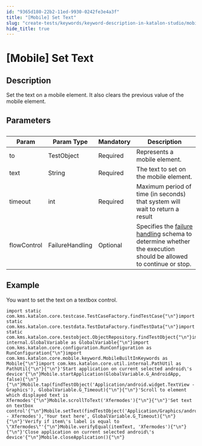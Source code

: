 ```yaml
---
id: "9365d180-22b2-11ed-9930-0242fe3e4a3f"
title: "[Mobile] Set Text"
slug: "create-tests/keywords/keyword-description-in-katalon-studio/mobile-keywords/mobile-set-text"
hide_title: true
---
```


# <a id="id_0" class="anchor_top_offset"/><a id="ariaid-title1" class="anchor_top_offset"/>[Mobile] Set Text


## <a id="id_0__id_1" class="anchor_top_offset"/>Description

              
<p xmlns="http://www.w3.org/1999/xhtml" className="p">Set the text on a mobile element. It also clears the previous value of the mobile element.</p> 
      

## <a id="id_0__id_2" class="anchor_top_offset"/>Parameters

              
<table xmlns="http://www.w3.org/1999/xhtml" className="table anchor_top_offset" id="id_0__c36db117-042d-43a7-bc00-703cdb206c70"><caption /><thead className="thead"><tr className><th className="entry anchor_top_offset" id="id_0__c36db117-042d-43a7-bc00-703cdb206c70__entry__1">Param</th><th className="entry anchor_top_offset" id="id_0__c36db117-042d-43a7-bc00-703cdb206c70__entry__2">Param Type</th><th className="entry anchor_top_offset" id="id_0__c36db117-042d-43a7-bc00-703cdb206c70__entry__3">Mandatory</th><th className="entry anchor_top_offset" id="id_0__c36db117-042d-43a7-bc00-703cdb206c70__entry__4">Description</th></tr></thead><tbody className="tbody"><tr className><td className="entry" headers="id_0__c36db117-042d-43a7-bc00-703cdb206c70__entry__1 id_0__c36db117-042d-43a7-bc00-703cdb206c70__entry__2 id_0__c36db117-042d-43a7-bc00-703cdb206c70__entry__3 id_0__c36db117-042d-43a7-bc00-703cdb206c70__entry__4 ">to</td><td className="entry" headers="id_0__c36db117-042d-43a7-bc00-703cdb206c70__entry__1 id_0__c36db117-042d-43a7-bc00-703cdb206c70__entry__2 id_0__c36db117-042d-43a7-bc00-703cdb206c70__entry__3 id_0__c36db117-042d-43a7-bc00-703cdb206c70__entry__4 ">TestObject</td><td className="entry" headers="id_0__c36db117-042d-43a7-bc00-703cdb206c70__entry__1 id_0__c36db117-042d-43a7-bc00-703cdb206c70__entry__2 id_0__c36db117-042d-43a7-bc00-703cdb206c70__entry__3 id_0__c36db117-042d-43a7-bc00-703cdb206c70__entry__4 ">Required</td><td className="entry" headers="id_0__c36db117-042d-43a7-bc00-703cdb206c70__entry__1 id_0__c36db117-042d-43a7-bc00-703cdb206c70__entry__2 id_0__c36db117-042d-43a7-bc00-703cdb206c70__entry__3 id_0__c36db117-042d-43a7-bc00-703cdb206c70__entry__4 ">Represents a mobile element.</td></tr><tr className><td className="entry" headers="id_0__c36db117-042d-43a7-bc00-703cdb206c70__entry__1 id_0__c36db117-042d-43a7-bc00-703cdb206c70__entry__2 id_0__c36db117-042d-43a7-bc00-703cdb206c70__entry__3 id_0__c36db117-042d-43a7-bc00-703cdb206c70__entry__4 ">text</td><td className="entry" headers="id_0__c36db117-042d-43a7-bc00-703cdb206c70__entry__1 id_0__c36db117-042d-43a7-bc00-703cdb206c70__entry__2 id_0__c36db117-042d-43a7-bc00-703cdb206c70__entry__3 id_0__c36db117-042d-43a7-bc00-703cdb206c70__entry__4 ">String</td><td className="entry" headers="id_0__c36db117-042d-43a7-bc00-703cdb206c70__entry__1 id_0__c36db117-042d-43a7-bc00-703cdb206c70__entry__2 id_0__c36db117-042d-43a7-bc00-703cdb206c70__entry__3 id_0__c36db117-042d-43a7-bc00-703cdb206c70__entry__4 ">Required</td><td className="entry" headers="id_0__c36db117-042d-43a7-bc00-703cdb206c70__entry__1 id_0__c36db117-042d-43a7-bc00-703cdb206c70__entry__2 id_0__c36db117-042d-43a7-bc00-703cdb206c70__entry__3 id_0__c36db117-042d-43a7-bc00-703cdb206c70__entry__4 ">The text to set on the mobile element.</td></tr><tr className><td className="entry" headers="id_0__c36db117-042d-43a7-bc00-703cdb206c70__entry__1 id_0__c36db117-042d-43a7-bc00-703cdb206c70__entry__2 id_0__c36db117-042d-43a7-bc00-703cdb206c70__entry__3 id_0__c36db117-042d-43a7-bc00-703cdb206c70__entry__4 ">timeout</td><td className="entry" headers="id_0__c36db117-042d-43a7-bc00-703cdb206c70__entry__1 id_0__c36db117-042d-43a7-bc00-703cdb206c70__entry__2 id_0__c36db117-042d-43a7-bc00-703cdb206c70__entry__3 id_0__c36db117-042d-43a7-bc00-703cdb206c70__entry__4 ">int</td><td className="entry" headers="id_0__c36db117-042d-43a7-bc00-703cdb206c70__entry__1 id_0__c36db117-042d-43a7-bc00-703cdb206c70__entry__2 id_0__c36db117-042d-43a7-bc00-703cdb206c70__entry__3 id_0__c36db117-042d-43a7-bc00-703cdb206c70__entry__4 ">Required</td><td className="entry" headers="id_0__c36db117-042d-43a7-bc00-703cdb206c70__entry__1 id_0__c36db117-042d-43a7-bc00-703cdb206c70__entry__2 id_0__c36db117-042d-43a7-bc00-703cdb206c70__entry__3 id_0__c36db117-042d-43a7-bc00-703cdb206c70__entry__4 ">Maximum period of time (in seconds) that system will wait to         return a result</td></tr><tr className><td className="entry" headers="id_0__c36db117-042d-43a7-bc00-703cdb206c70__entry__1 id_0__c36db117-042d-43a7-bc00-703cdb206c70__entry__2 id_0__c36db117-042d-43a7-bc00-703cdb206c70__entry__3 id_0__c36db117-042d-43a7-bc00-703cdb206c70__entry__4 ">flowControl</td><td className="entry" headers="id_0__c36db117-042d-43a7-bc00-703cdb206c70__entry__1 id_0__c36db117-042d-43a7-bc00-703cdb206c70__entry__2 id_0__c36db117-042d-43a7-bc00-703cdb206c70__entry__3 id_0__c36db117-042d-43a7-bc00-703cdb206c70__entry__4 ">FailureHandling</td><td className="entry" headers="id_0__c36db117-042d-43a7-bc00-703cdb206c70__entry__1 id_0__c36db117-042d-43a7-bc00-703cdb206c70__entry__2 id_0__c36db117-042d-43a7-bc00-703cdb206c70__entry__3 id_0__c36db117-042d-43a7-bc00-703cdb206c70__entry__4 ">Optional</td><td className="entry" headers="id_0__c36db117-042d-43a7-bc00-703cdb206c70__entry__1 id_0__c36db117-042d-43a7-bc00-703cdb206c70__entry__2 id_0__c36db117-042d-43a7-bc00-703cdb206c70__entry__3 id_0__c36db117-042d-43a7-bc00-703cdb206c70__entry__4 ">Specifies the  <a className="xref" href="/docs/maintain/configure-failure-handling-settings-in-katalon-studio">failure handling</a> schema to         determine whether the execution should be allowed to continue or         stop.</td></tr></tbody></table> 
      

## <a id="id_0__id_3" class="anchor_top_offset"/>Example 

              
<p xmlns="http://www.w3.org/1999/xhtml" className="p">You want to set the text on a textbox control.</p> 
              
<pre xmlns="http://www.w3.org/1999/xhtml" className="pre codeblock"><code>import static com.kms.katalon.core.testcase.TestCaseFactory.findTestCase{"\n"}import static com.kms.katalon.core.testdata.TestDataFactory.findTestData{"\n"}import static com.kms.katalon.core.testobject.ObjectRepository.findTestObject{"\n"}import internal.GlobalVariable as GlobalVariable{"\n"}import com.kms.katalon.core.configuration.RunConfiguration as RunConfiguration{"\n"}import com.kms.katalon.core.mobile.keyword.MobileBuiltInKeywords as Mobile{"\n"}import com.kms.katalon.core.util.internal.PathUtil as PathUtil{"\n"}{"\n"}'Start application on current selected android\'s device'{"\n"}Mobile.startApplication(GlobalVariable.G_AndroidApp, false){"\n"}{"\n"}Mobile.tap(findTestObject('Application/android.widget.TextView - Graphics'), GlobalVariable.G_Timeout){"\n"}{"\n"}'Scroll to element which displayed text is Xfermodes'{"\n"}Mobile.scrollToText('Xfermodes'){"\n"}{"\n"}'Set text on textbox control'{"\n"}Mobile.setText(findTestObject('Application/Graphics/android.widget.TextView - Xfermodes'),'Your text here', GlobalVariable.G_Timeout){"\n"}{"\n"}'Verify if item\'s label is equal to \"Xfermodes\"'{"\n"}Mobile.verifyEqual(itemText, 'Xfermodes'){"\n"}{"\n"}'Close application on current selected android\'s device'{"\n"}Mobile.closeApplication(){"\n"}</code></pre> 
            
